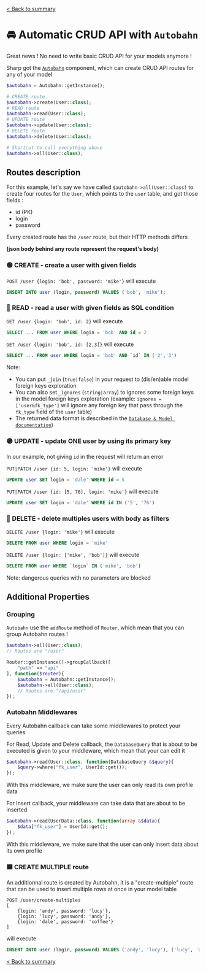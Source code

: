 [< Back to summary](../home.md)

# 🚘 Automatic CRUD API with `Autobahn`

Great news ! No need to write basic CRUD API for your models anymore !

Sharp got the [`Autobahn`](../../Classes/Extras/Autobahn.php) component, which can
create CRUD API routes for any of your model

```php
$autobahn = Autobahn::getInstance();

# CREATE route
$autobahn->create(User::class);
# READ route
$autobahn->read(User::class);
# UPDATE route
$autobahn->update(User::class);
# DELETE route
$autobahn->delete(User::class);

# Shortcut to call everything above
$autobahn->all(User::class);
```

## Routes description

For this example, let's say we have called `$autobahn->all(User::class)`
to create four routes for the `User`, which points to the `user` table, and got those fields :
- id (PK)
- login
- password

Every created route has the `/user` route, but their HTTP methods differs

**(json body behind any route represent the request's body)**

### 🟢 CREATE - create a user with given fields

`POST /user {login: 'bob', password: 'mike'}` will execute
```sql
INSERT INTO user (login, password) VALUES ('bob', 'mike');
```

### 🔵 READ - read a user with given fields as SQL condition

`GET /user {login: 'bob', id: 2}` will execute
```sql
SELECT ... FROM user WHERE login = 'bob' AND id = 2
```

`GET /user {login: 'bob', id: [2,3]}` will execute
```sql
SELECT ... FROM user WHERE login = 'bob' AND `id` IN ('2','3')
```

Note:
- You can put `_join` (`true|false`) in your request to (dis/en)able model foreign keys exploration
- You can also set `_ignores` (`string|array`) to ignores some foreign keys in the model foreign keys exploration
(example: `ignores = ['user&fk_type']` will ignore any foreign key that pass through the `fk_type` field of the `user` table)
- The returned data format is described in the [`Database & Model documentation`](../data/database.md))

### 🟣 UPDATE - update ONE user by using its primary key

In our example, not giving `id` in the request will return an error

`PUT|PATCH /user {id: 5, login: 'mike'}` will execute
```sql
UPDATE user SET login = 'dale' WHERE id = 5
```
`PUT|PATCH /user {id: [5, 76], login: 'mike'}` will execute
```sql
UPDATE user SET login = 'dale' WHERE id IN ('5', '76')
```

### 🔴 DELETE - delete multiples users with body as filters

`DELETE /user {login: 'mike'}` will execute
```sql
DELETE FROM user WHERE login = 'mike'
```
`DELETE /user {login: ['mike', 'bob']}` will execute
```sql
DELETE FROM user WHERE `login` IN ('mike', 'bob')
```

Note: dangerous queries with no parameters are blocked

## Additional Properties

### Grouping

`Autobahn` use the `addRoute` method of `Router`, which mean that you can group Autobahn routes !

```php
$autobahn->all(User::class);
// Routes are "/user"

Router::getInstance()->groupCallback([
    "path" => "api"
], function($router){
    $autobahn = Autobahn::getInstance();
    $autobahn->all(User::class);
    // Routes are "/api/user"
});
```

### Autobahn Middlewares

Every Autobahn callback can take some middlewares to protect your queries

For Read, Update and Delete callback, the `DatabaseQuery` that is about to be executed is given to your middleware, which mean that your can edit it

```php
$autobahn->read(User::class, function(DatabaseQuery &$query){
    $query->where("fk_user", UserId::get());
});
```

With this middleware, we make sure the user can only read its own profile data

For Insert callback, your middleware can take data that are about to be inserted

```php
$autobahn->read(UserData::class, function(array &$data){
    $data["fk_user"] = UserId::get();
});
```

With this middleware, we make sure that the user can only insert data about its own profile

### 🟩 CREATE MULTIPLE route

An additionnal route is created by Autobahn, it is a "create-multiple" route that can be used to insert multiple rows at once in your model table

```
POST /user/create-multiples
[
    {login: 'andy', password: 'lucy'},
    {login: 'lucy', password: 'andy'},
    {login: 'dale', password: 'coffee'}
]
```

will execute
```sql
INSERT INTO user (login, password) VALUES ('andy', 'lucy'), ('lucy', 'andy'), ('dale', 'coffee');
```


[< Back to summary](../home.md)